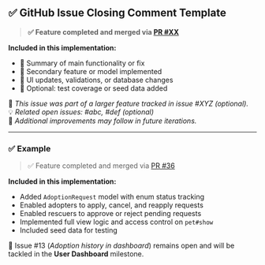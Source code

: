 ## ✅ GitHub Issue Closing Comment Template

> **✅ Feature completed and merged via [PR #XX](https://github.com/your-org/your-repo/pull/XX)**

**Included in this implementation:**
- 🔹 Summary of main functionality or fix
- 🔹 Secondary feature or model implemented
- 🔹 UI updates, validations, or database changes
- 🔹 Optional: test coverage or seed data added

🧩 _This issue was part of a larger feature tracked in issue #XYZ (optional)._  
💡 _Related open issues: #abc, #def (optional)_  
📌 _Additional improvements may follow in future iterations._

---

### ✅ Example

> ✅ Feature completed and merged via [PR #36](https://github.com/vkaraujo/stray_paw_bridge/pull/36)

**Included in this implementation:**
- Added `AdoptionRequest` model with enum status tracking
- Enabled adopters to apply, cancel, and reapply requests
- Enabled rescuers to approve or reject pending requests
- Implemented full view logic and access control on `pet#show`
- Included seed data for testing

🧾 Issue #13 (*Adoption history in dashboard*) remains open and will be tackled in the **User Dashboard** milestone.
